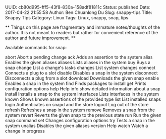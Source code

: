 UUID: cb80d995-fff5-43f8-830a-158adf81811c
Status: published
Date: 2017-04-22 21:55:58
Author: Ben Chuanlong Du
Slug: snappy-tips
Title: Snappy Tips
Category: Linux
Tags: Linux, snappy, snap, tips

**
Things on this page are
fragmentary and immature notes/thoughts of the author.
It is not meant to readers
but rather for convenient reference of the author and future improvement.
**

Available commands for snap:

abort       Abort a pending change
ack         Adds an assertion to the system
alias       Enables the given aliases
aliases     Lists aliases in the system
buy         Buys a snap
change      List a change's tasks
changes     List system changes
connect     Connects a plug to a slot
disable     Disables a snap in the system
disconnect  Disconnects a plug from a slot
download    Downloads the given snap
enable      Enables a snap in the system
find        Finds packages to install
get         Prints configuration options
help        Help
info        show detailed information about a snap
install     Installs a snap to the system
interfaces  Lists interfaces in the system
known       Shows known assertions of the provided type
list        List installed snaps
login       Authenticates on snapd and the store
logout      Log out of the store
refresh     Refreshes a snap in the system
remove      Removes a snap from the system
revert      Reverts the given snap to the previous state
run         Run the given snap command
set         Changes configuration options
try         Tests a snap in the system
unalias     Disables the given aliases
version     Help
watch       Watch a change in progress

